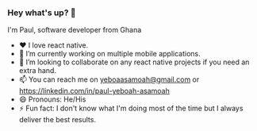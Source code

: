 ### Hey what's up? 👋

I'm Paul, software developer from Ghana 

-  ❤️ I love react native.
-  🔭 I’m currently working on multiple mobile applications.
- 👯 I’m looking to collaborate on any react native projects if you need an extra hand.
- 📫 You can reach me on yeboaasamoah@gmail.com or https://linkedin.com/in/paul-yeboah-asamoah
- 😄 Pronouns: He/His
- ⚡ Fun fact: I don't know what I'm doing most of the time but I always deliver the best results.

<!-- - 🌱 I’m currently learning ... 
- 🤔 I’m looking for help with ...
- 💬 Ask me about ...
-->
